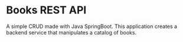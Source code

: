# Books REST API
A simple CRUD made with Java SpringBoot. This application creates a backend service that manipulates a catalog of books.

